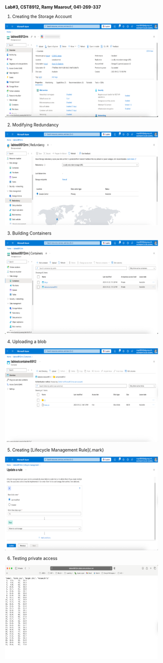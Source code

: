 **Lab#3, CST8912, Ramy Maarouf, 041-269-337**

1.  Creating the Storage Account

<img src="./1.png" style="width:6.5in;height:3.21875in" />

2.  Modifying Redundancy

<img src="./2.png" style="width:6.5in;height:3.21875in" />

3.  Building Containers

<img src="./3.png" style="width:6.5in;height:3.21875in" />

4.  Uploading a blob

<img src="./4.png" style="width:6.5in;height:3.21875in" />

5.  Creating [Lifecycle Management Rule]{.mark}

<img src="./5.png" style="width:6.5in;height:3.21875in" />

6.  Testing private access

<img src="./6.png" style="width:6.5in;height:3.21875in" />